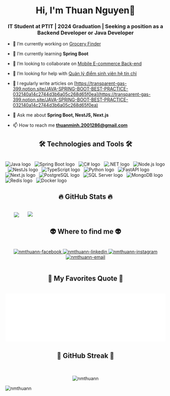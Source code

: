 <h1 align="center">Hi, I'm Thuan Nguyen👋</h1>
<h3 align="center">IT Student at PTIT | 2024 Graduation | Seeking a position as a Backend Developer or Java Developer</h3>



- 🔭 I’m currently working on [Grocery Finder](https://github.com/nmthuann/GroceryFinder)

- 🌱 I’m currently learning **Spring Boot**

- 👯 I’m looking to collaborate on [Mobile E-commerce Back-end](https://github.com/nmthuann/e-commerce-backend-nestjs)

- 🤝 I’m looking for help with [Quản lý điểm sinh viên hệ tín chỉ](https://github.com/nmthuann/PTIT-Quan-Ly-Sinh-Vien-He-Tin-Chi-CSDLPT)

- 📝 I regularly write articles on [https://transparent-gas-399.notion.site/JAVA-SPRING-BOOT-BEST-PRACTICE-032140a14c2744d3b6a05c268d65f0ea](https://transparent-gas-399.notion.site/JAVA-SPRING-BOOT-BEST-PRACTICE-032140a14c2744d3b6a05c268d65f0ea)

- 💬 Ask me about **Spring Boot, NestJS, Next.js**

- 📫 How to reach me **thuanminh.2001286@gmail.com**

<!-- nmthuann -->
<h2 align="center">🛠 Technologies and Tools 🛠</h2>
<br>
<!-- https://simpleicons.org/ -->
<span><img src="https://img.shields.io/badge/Java-282C34?logo=oracle&logoColor=FFFFFF" alt="Java logo" title="Java" height="25" /></span>
&nbsp;
<span><img src="https://img.shields.io/badge/Spring%20Boot-282C34?logo=springboot&logoColor=6DB33F" alt="Spring Boot logo" title="Spring Boot" height="25" /></span>
&nbsp;
<span><img src="https://img.shields.io/badge/C%23-282C34?logo=csharp&logoColor=239120" alt="C# logo" title="C#" height="25" /></span>
&nbsp;
<span><img src="https://img.shields.io/badge/.NET-282C34?logo=dotnet&logoColor=512BD4" alt=".NET logo" title=".NET" height="25" /></span>
&nbsp;
<span><img src="https://img.shields.io/badge/Node.js-282C34?logo=node.js&logoColor=00F200" alt="Node.js logo" title="Node.js" height="25" /></span>
&nbsp;
<span><img src="https://img.shields.io/badge/NestJs-282C34?logo=nestjs&logoColor=E0234E" alt="NestJs logo" title="NestJs" height="25" /></span>
&nbsp;
<span><img src="https://img.shields.io/badge/TypeScript-282C34?logo=typescript&logoColor=3178C6" alt="TypeScript logo" title="TypeScript" height="25" /></span>
&nbsp;
<span><img src="https://img.shields.io/badge/Python-282C34?logo=python&logoColor=#3776AB" alt="Python logo" title="Python" height="25" /></span>
&nbsp;
<span><img src="https://img.shields.io/badge/FastAPI-282C34?logo=fastapi&logoColor=009688" alt="FastAPI logo" title="FastAPI" height="25" /></span>
&nbsp;
<span><img src="https://img.shields.io/badge/Next.js-282C34?logo=nextdotjs&logoColor=FFFFFF" alt="Next.js logo" title="Next.js" height="25" /></span>
&nbsp;
<span><img src="https://img.shields.io/badge/PostgreSQL-282C34?logo=postgresql&logoColor=4169E1" alt="PostgreSQL logo" title="PostgreSQL" height="25" /></span>
&nbsp;
<span><img src="https://img.shields.io/badge/SQL%20Server-282C34?logo=microsoft-sql-server&logoColor=CC2927" alt="SQL Server logo" title="SQL Server" height="25" /></span>
&nbsp;
<span><img src="https://img.shields.io/badge/MongoDB-282C34?logo=mongodb&logoColor=47A248" alt="MongoDB logo" title="MongoDB" height="25" /></span>
&nbsp;
<span><img src="https://img.shields.io/badge/Redis-282C34?logo=redis&logoColor=DC382D" alt="Redis logo" title="Redis" height="25" /></span>
&nbsp;
<span><img src="https://img.shields.io/badge/Docker-282C34?logo=docker&logoColor=2496ED" alt="Docker logo" title="Docker" height="25" /></span>
&nbsp;
<br>
<h2 align="center">🔥 GitHub Stats 🔥</h2>
<!-- https://github.com/anuraghazra/github-readme-stats -->
<br>
<!-- <div align=center>
  <a href="#" title="nmthuann">
    <img width="315" align="center" src="https://github-readme-stats.vercel.app/api/top-langs/?username=nmthuann&hide=c%23,powershell,Mathematica,Ruby,Objective-C,Objective-C%2b%2b,Cuda&title_color=61dafb&text_color=ffffff&icon_color=61dafb&bg_color=20232a&langs_count=8&layout=compact&border_color=61dafb&hide_border=true" />
  </a>
  <a href="#" title="nmthuann">
    <img align="right" width="434" src="https://github-readme-stats.vercel.app/api?username=nmthuann&show_icons=true&theme=react&border_color=61dafb&hide_border=true" />
  </a>
</div> -->
<div align=center>
  <a href="#" title="nmthuann">
    <img width="315" align="center" src="https://github-readme-stats.vercel.app/api/top-langs/?username=nmthuann&hide=c%23,powershell,Mathematica,Ruby,Objective-C,Objective-C%2b%2b,Cuda&title_color=61dafb&text_color=ffffff&icon_color=61dafb&bg_color=20232a&langs_count=8&layout=compact&border_color=61dafb&hide_border=true" />
  </a>
  <a href="#" title="nmthuann">
    <img align="right" width="434" src="https://github-readme-stats.vercel.app/api?username=nmthuann&show_icons=true&theme=react&border_color=61dafb&hide_border=true" />
  </a>
</div>


<h2 align="center">👽 Where to find me 👽</h2>
<br>
<!-- https://icons8.com -->
<div align="center">
  <a href="https://www.facebook.com/thuanleo.wall/" target="blank">
    <img src="https://img.icons8.com/bubbles/100/000000/facebook-new.png" alt="nmthuann-facebook" />
  </a>
  <a href="www.linkedin.com/in/nmthuann" target="blank">
    <img src="https://img.icons8.com/bubbles/100/000000/linkedin.png" alt="nmthuann-linkedin" />
  </a>
  <a href="https://www.instagram.com/_nmthuan.286/" target="blank">
    <img src="https://img.icons8.com/bubbles/100/000000/instagram.png" alt="nmthuann-instagram" />
  </a>
  <a href="mailto:thuanminh.2001286@gmail.com" target="top">
    <img src="https://img.icons8.com/bubbles/100/000000/apple-mail.png" alt="nmthuann-email" />
  </a>
</div>
<br>
<h2 align="center">📑 My Favorites Quote 📑</h2>
<br>
<a href="#" target="_blank">
  <img src="quotes.svg" width="846" height="150"  />
</a>
<h2 align="center">📑 GitHub Streak 📑</h2>
<br>
<div align="center">
  <p><img align="center" src="https://github-readme-streak-stats.herokuapp.com/?user=nmthuann&" alt="nmthuann" /></p>

</div>
<p align="left"> <img src="https://komarev.com/ghpvc/?username=nmthuann&label=Profile%20views&color=0e75b6&style=flat" alt="nmthuann" /> </p>

